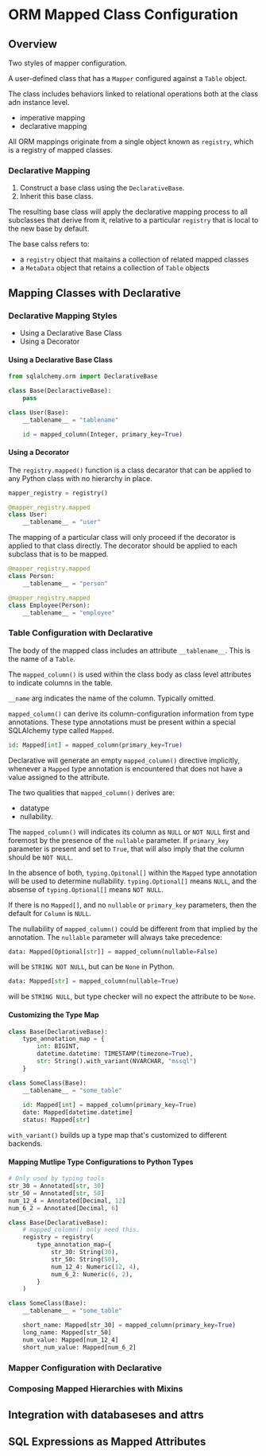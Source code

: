 # ORM Mapped Class Configuration

## Overview

Two styles of mapper configuration.

A user-defined class that has a `Mapper` configured against a `Table` object.

The class includes behaviors linked to relational operations both at the class adn instance level.

* imperative mapping
* declarative mapping

All ORM mappings originate from a single object known as `registry`, which is a registry of mapped classes.

### Declarative Mapping

1. Construct a base class using the `DeclarativeBase`.
2. Inherit this base class.

The resulting base class will apply the declarative mapping process to all subclasses that derive from it, relative to a particular `registry` that is local to the new base by default.

The base calss refers to:

* a `registry` object that maitains a collection of related mapped classes
* a `MetaData` object that retains a collection of `Table` objects

## Mapping Classes with Declarative

### Declarative Mapping Styles

* Using a Declarative Base Class
* Using a Decorator

#### Using a Declarative Base Class

```py
from sqlalchemy.orm import DeclarativeBase

class Base(DeclaractiveBase):
    pass

class User(Base):
    __tablename__ = "tablename"

    id = mapped_column(Integer, primary_key=True)

```

#### Using a Decorator

The `registry.mapped()` function is a class decarator that can be applied to any Python class with no hierarchy in place.

```py
mapper_registry = registry()

@mapper_registry.mapped
class User:
    __tablename__ = "user"
```

The mapping of a particular class will only proceed if the decorator is applied to that class directly. The decorator should be applied to each subclass that is to be mapped.

```py
@mapper_registry.mapped
class Person:
    __tablename__ = "person"

@mapper_registry.mapped
class Employee(Person):
    __tablename__ = "employee"
```

### Table Configuration with Declarative

The body of the mapped class includes an attribute `__tablename__`. This is the name of a `Table`.

The `mapped_column()` is used within the class body as class level attributes to indicate columns in the table.

`__name` arg indicates the name of the column. Typically omitted.

`mapped_column()` can derive its column-configuration information from type annotations. These type annotations must be present within a special SQLAlchemy type called `Mapped`.

```py
id: Mapped[int] = mapped_column(primary_key=True)
```

Declarative will generate an empty `mapped_column()` directive implicitly, whenever a `Mapped` type annotation is encountered that does not have a value assigned to the attribute.

The two qualities that `mapped_column()` derives are:

* datatype
* nullability.

The `mapped_column()` will indicates its column as `NULL` or `NOT NULL` first and foremost by the presence of the `nullable` parameter. If `primary_key` parameter is present and set to `True`, that will also imply that the column should be `NOT NULL`.

In the absence of both, `typing.Opitonal[]` within the `Mapped` type annotation will be used to determine nullability. `typing.Optional[]` means `NULL`, and the absense of `typing.Optional[]` means `NOT NULL`.

If there is no `Mapped[]`, and no `nullable` or `primary_key` parameters, then the default for `Column` is `NULL`.

The nullability of `mapped_column()` could be different from that implied by the annotation. The `nullable` parameter will always take precedence:

```py
data: Mapped[Optional[str]] = mapped_column(nullable=False)
```

will be `STRING NOT NULL`, but can be `None` in Python.

```py
data: Mapped[str] = mapped_column(nullable=True)
```

will be `STRING NULL`, but type checker will no expect the attribute to be `None`.

#### Customizing the Type Map

```py
class Base(DeclarativeBase):
    type_annotation_map = {
        int: BIGINT,
        datetime.datetime: TIMESTAMP(timezone=True),
        str: String().with_variant(NVARCHAR, "mssql")
    }

class SomeClass(Base):
    __tablename__ = "some_table"
    
    id: Mapped[int] = mapped_column(primary_key=True)
    date: Mapped[datetime.datetime]
    status: Mapped[str]
```

`with_variant()` builds up a type map that's customized to different backends.

#### Mapping Mutlipe Type Configurations to Python Types

```py
# Only used by typing tools
str_30 = Annotated[str, 30]
str_50 = Annotated[str, 50]
num_12_4 = Annotated[Decimal, 12]
num_6_2 = Annotated[Decimal, 6]

class Base(DeclarativeBase):
    # mapped_column() only need this.
    registry = registry(
        type_annotation_map={
            str_30: String(30),
            str_50: String(50),
            num_12_4: Numeric(12, 4),
            num_6_2: Numeric(6, 2),
        }
    )

class SomeClass(Base):
    __tablename__ = "some_table"

    short_name: Mapped[str_30] = mapped_column(primary_key=True)
    long_name: Mapped[str_50]
    num_value: Mapped[num_12_4]
    short_num_value: Mapped[num_6_2]
```

### Mapper Configuration with Declarative

### Composing Mapped Hierarchies with Mixins

## Integration with databaseses and attrs

## SQL Expressions as Mapped Attributes

